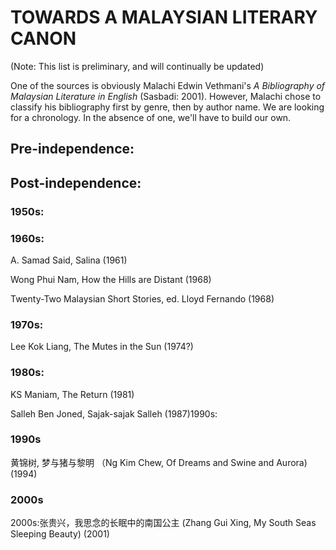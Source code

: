 # TOWARDS A MALAYSIAN LITERARY CANON

(Note: This list is preliminary, and will continually be updated)

One of the sources is obviously Malachi Edwin Vethmani's *A Bibliography of Malaysian Literature in English* (Sasbadi: 2001). However, Malachi chose to classify his bibliography first by genre, then by author name. We are looking for a chronology. In the absence of one, we'll have to build our own.

## Pre-independence:

## Post-independence:

### 1950s:


### 1960s:

A. Samad Said, Salina (1961)

Wong Phui Nam, How the Hills are Distant (1968)

Twenty-Two Malaysian Short Stories, ed. Lloyd Fernando (1968)



### 1970s:



Lee Kok Liang, The Mutes in the Sun (1974?)



### 1980s:



KS Maniam, The Return (1981)

Salleh Ben Joned, Sajak-sajak Salleh (1987)1990s:

### 1990s

黄锦树, 梦与猪与黎明 （Ng Kim Chew, Of Dreams and Swine and Aurora) (1994)


### 2000s

2000s:张贵兴，我思念的长眠中的南国公主 (Zhang Gui Xing, My South Seas Sleeping Beauty) (2001)
